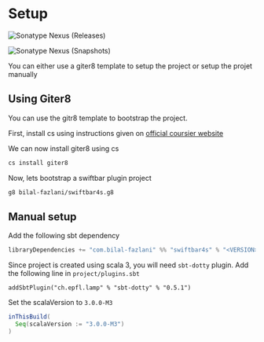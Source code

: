 # Setup

![Sonatype Nexus (Releases)](https://img.shields.io/nexus/r/com.bilal-fazlani/swiftbar4s_3.0.0-M3?color=green&label=RELEASE%20VERSION&server=https%3A%2F%2Foss.sonatype.org&style=for-the-badge)

![Sonatype Nexus (Snapshots)](https://img.shields.io/nexus/s/com.bilal-fazlani/swiftbar4s_3.0.0-M3?label=SNAPSHOT%20VERSION&server=https%3A%2F%2Foss.sonatype.org&style=for-the-badge)

You can either use a giter8 template to setup the project or setup the projet manually

## Using Giter8

You can use the gitr8 template to bootstrap the project.

First, install cs using instructions given on [official coursier website](https://get-coursier.io/docs/cli-installation)

We can now install giter8 using cs

```bash
cs install giter8
```

Now, lets bootstrap a swiftbar plugin project

```bash
g8 bilal-fazlani/swiftbar4s.g8
```

## Manual setup

Add the following sbt dependency

```scala
libraryDependencies += "com.bilal-fazlani" %% "swiftbar4s" % "<VERSION>"
```
Since project is created using scala 3, you will need `sbt-dotty` plugin. Add the following line in `project/plugins.sbt`

```
addSbtPlugin("ch.epfl.lamp" % "sbt-dotty" % "0.5.1")
```

Set the scalaVersion to `3.0.0-M3`

```scala
inThisBuild(
  Seq(scalaVersion := "3.0.0-M3")
)
```



